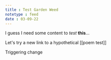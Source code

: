 ```yaml
---
title : Test Garden Weed
notetype : feed
date : 03-09-22
---
```


I guess I need some content to *test* **this**...

Let's try a new link to a hypothetical [[poem test]]

Triggering change

